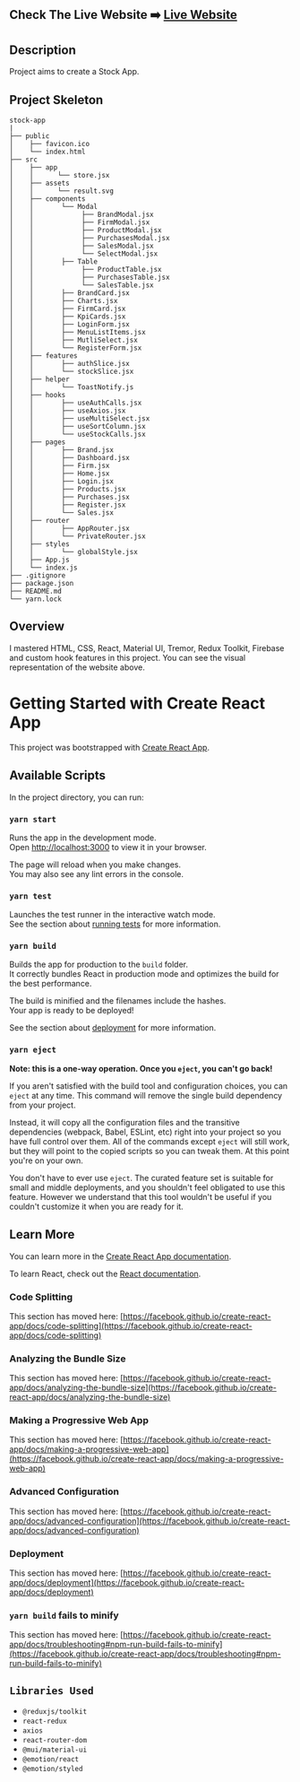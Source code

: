 ## Check The Live Website ➡️ [Live Website](https://stock-app-gules.vercel.app/)

## Description

Project aims to create a Stock App.

## Project Skeleton

    stock-app
    |
    ├── public
    │    ├── favicon.ico
    │    └── index.html
    ├── src
    │    ├── app
    │    │      └── store.jsx
    │    ├── assets
    │    │      └── result.svg
    │    ├── components
    │    │       └── Modal
    │    │            ├── BrandModal.jsx
    │    │            ├── FirmModal.jsx
    │    │            ├── ProductModal.jsx
    │    │            ├── PurchasesModal.jsx
    │    │            ├── SalesModal.jsx
    │    │            └── SelectModal.jsx
    │    │       ├── Table
    │    │            ├── ProductTable.jsx
    │    │            ├── PurchasesTable.jsx
    │    │            └── SalesTable.jsx
    │    │       ├── BrandCard.jsx
    │    │       ├── Charts.jsx
    │    │       ├── FirmCard.jsx
    │    │       ├── KpiCards.jsx
    │    │       ├── LoginForm.jsx
    │    │       ├── MenuListItems.jsx
    │    │       ├── MutliSelect.jsx
    │    │       └── RegisterForm.jsx
    │    ├── features
    │    │       ├── authSlice.jsx
    │    │       └── stockSlice.jsx
    │    ├── helper
    │    │       └── ToastNotify.js
    │    ├── hooks
    │    │       ├── useAuthCalls.jsx
    │    │       ├── useAxios.jsx
    │    │       ├── useMultiSelect.jsx
    │    │       ├── useSortColumn.jsx
    │    │       └── useStockCalls.jsx
    │    ├── pages
    │    │       ├── Brand.jsx
    │    │       ├── Dashboard.jsx
    │    │       ├── Firm.jsx
    │    │       ├── Home.jsx
    │    │       ├── Login.jsx
    │    │       ├── Products.jsx
    │    │       ├── Purchases.jsx
    │    │       ├── Register.jsx
    │    │       └── Sales.jsx
    │    ├── router
    │    │       ├── AppRouter.jsx
    │    │       └── PrivateRouter.jsx
    │    ├── styles
    │    │       └── globalStyle.jsx
    │    ├── App.js
    │    └── index.js
    ├── .gitignore
    ├── package.json
    ├── README.md
    └── yarn.lock

## Overview

I mastered HTML, CSS, React, Material UI, Tremor, Redux Toolkit, Firebase and custom hook features in this project. You can see the visual representation of the website above.

# Getting Started with Create React App

This project was bootstrapped with [Create React App](https://github.com/facebook/create-react-app).

## Available Scripts

In the project directory, you can run:

### `yarn start`

Runs the app in the development mode.\
Open [http://localhost:3000](http://localhost:3000) to view it in your browser.

The page will reload when you make changes.\
You may also see any lint errors in the console.

### `yarn test`

Launches the test runner in the interactive watch mode.\
See the section about [running tests](https://facebook.github.io/create-react-app/docs/running-tests) for more information.

### `yarn build`

Builds the app for production to the `build` folder.\
It correctly bundles React in production mode and optimizes the build for the best performance.

The build is minified and the filenames include the hashes.\
Your app is ready to be deployed!

See the section about [deployment](https://facebook.github.io/create-react-app/docs/deployment) for more information.

### `yarn eject`

**Note: this is a one-way operation. Once you `eject`, you can't go back!**

If you aren't satisfied with the build tool and configuration choices, you can `eject` at any time. This command will remove the single build dependency from your project.

Instead, it will copy all the configuration files and the transitive dependencies (webpack, Babel, ESLint, etc) right into your project so you have full control over them. All of the commands except `eject` will still work, but they will point to the copied scripts so you can tweak them. At this point you're on your own.

You don't have to ever use `eject`. The curated feature set is suitable for small and middle deployments, and you shouldn't feel obligated to use this feature. However we understand that this tool wouldn't be useful if you couldn't customize it when you are ready for it.

## Learn More

You can learn more in the [Create React App documentation](https://facebook.github.io/create-react-app/docs/getting-started).

To learn React, check out the [React documentation](https://reactjs.org/).

### Code Splitting

This section has moved here: [https://facebook.github.io/create-react-app/docs/code-splitting](https://facebook.github.io/create-react-app/docs/code-splitting)

### Analyzing the Bundle Size

This section has moved here: [https://facebook.github.io/create-react-app/docs/analyzing-the-bundle-size](https://facebook.github.io/create-react-app/docs/analyzing-the-bundle-size)

### Making a Progressive Web App

This section has moved here: [https://facebook.github.io/create-react-app/docs/making-a-progressive-web-app](https://facebook.github.io/create-react-app/docs/making-a-progressive-web-app)

### Advanced Configuration

This section has moved here: [https://facebook.github.io/create-react-app/docs/advanced-configuration](https://facebook.github.io/create-react-app/docs/advanced-configuration)

### Deployment

This section has moved here: [https://facebook.github.io/create-react-app/docs/deployment](https://facebook.github.io/create-react-app/docs/deployment)

### `yarn build` fails to minify

This section has moved here: [https://facebook.github.io/create-react-app/docs/troubleshooting#npm-run-build-fails-to-minify](https://facebook.github.io/create-react-app/docs/troubleshooting#npm-run-build-fails-to-minify)

## `Libraries Used`

- `@reduxjs/toolkit`
- `react-redux`
- `axios`
- `react-router-dom`
- `@mui/material-ui`
- `@emotion/react`
- `@emotion/styled`
